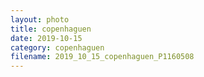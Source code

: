 ```yaml
---
layout: photo
title: copenhaguen
date: 2019-10-15
category: copenhaguen
filename: 2019_10_15_copenhaguen_P1160508
---
```

